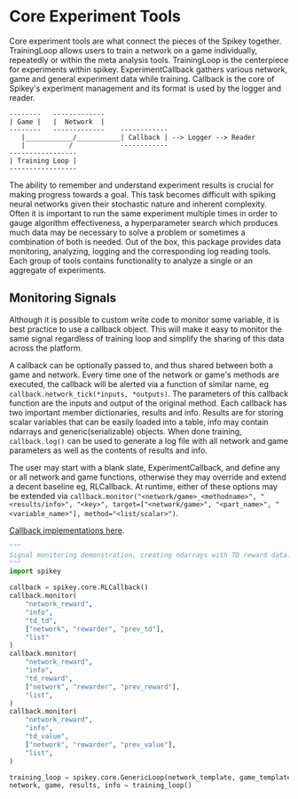 # Core Experiment Tools

Core experiment tools are what connect the pieces of the
Spikey together. 
TrainingLoop allows users to train a network on a game individually, repeatedly or within the meta analysis tools. TrainingLoop is the centerpiece for experiments within spikey.
ExperimentCallback gathers various network, game and general experiment data while training. Callback is the core of Spikey's experiment management and its format is used by the logger and reader.

```none
--------   -------------
| Game |   |  Network  |
--------   -------------    ------------
   |____________/___________| Callback | --> Logger --> Reader
   |           /            ------------
-----------------
| Training Loop |
-----------------
```

The ability to remember and understand experiment results is crucial for
making progress towards a goal.
This task becomes difficult with spiking neural networks given their stochastic nature and inherent complexity.
Often it is important to run the same experiment multiple times in order to gauge algorithm effectiveness, a hyperparameter search which produces much data may be necessary to solve a problem or sometimes a combination of both is needed.
Out of the box, this package provides data monitoring, analyzing, logging and the corresponding log reading tools.
Each group of tools contains functionality to analyze a single or an aggregate of experiments.

## Monitoring Signals

Although it is possible to custom write code to monitor some variable,
it is best practice to use a callback object.
This will make it easy to monitor the same signal regardless of training
loop and simplify the sharing of this data across the platform.

A callback can be optionally passed to, and thus shared between both a game
and network.
Every time one of the network or game's methods are executed, the callback
will be alerted via a function of similar name, eg ```callback.network_tick(*inputs, *outputs)```.
The parameters of this callback function are the inputs and output of the
original method.
Each callback has two important member dictionaries, results and info. Results are for storing scalar variables that can be easily loaded into a table, info may contain ndarrays and generic(serializable) objects.
When done training, ```callback.log()``` can be used to generate
a log file with all network and game parameters as well as the contents
of results and info.

The user may start with a blank slate, ExperimentCallback, and define any
or all network and game functions, otherwise they may override and extend
a decent baseline eg, RLCallback.
At runtime, either of these options may be extended via ```callback.monitor("<network/game>_<methodname>", "<results/info>", "<key>", target=["<network/game>", "<part_name>", "<variable_name>"], method="<list/scalar>")```.

[Callback implementations here](https://github.com/SpikeyCNS/spikey/blob/master/spikey/core/callback.py).

```python
"""
Signal monitoring demonstration, creating ndarrays with TD reward data.
"""
import spikey

callback = spikey.core.RLCallback()
callback.monitor(
    "network_reward",
    "info",
    "td_td",
    ["network", "rewarder", "prev_td"],
    "list"
)
callback.monitor(
    "network_reward",
    "info",
    "td_reward",
    ["network", "rewarder", "prev_reward"],
    "list",
)
callback.monitor(
    "network_reward",
    "info",
    "td_value",
    ["network", "rewarder", "prev_value"],
    "list",
)

training_loop = spikey.core.GenericLoop(network_template, game_template, callback, training_params)
network, game, results, info = training_loop()
```

